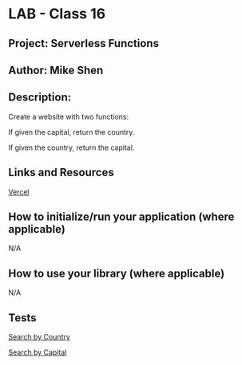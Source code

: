 # LAB - Class 16

## Project: Serverless Functions

## Author: Mike Shen

## Description:
Create a website with two functions:

If given the capital, return the country.

If given the country, return the capital.

## Links and Resources

[Vercel](https://vercel.com/)

## How to initialize/run your application (where applicable)
N/A

## How to use your library (where applicable)
N/A

## Tests

[Search by Country](https://capital-finder-mike.vercel.app/api/capital-finder?country=Chile)

[Search by Capital](https://capital-finder-mike.vercel.app/api/capital-finder?capital=Ottawa)
